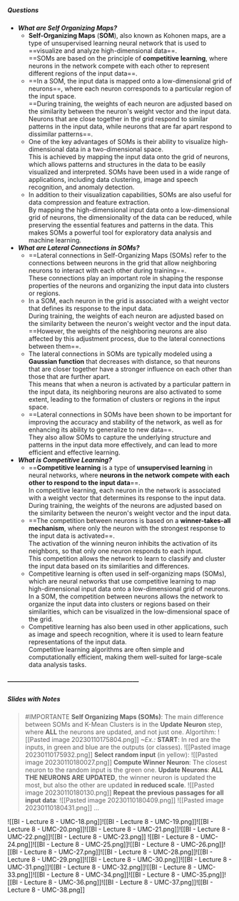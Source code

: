 ##### Questions
- ***What are Self Organizing Maps?***
	- **Self-Organizing Maps** (**SOM**), also known as Kohonen maps, are a type of unsupervised learning neural network that is used to ==visualize and analyze high-dimensional data==. <br>==SOMs are based on the principle of **competitive learning**, where neurons in the network compete with each other to represent different regions of the input data==.
	- ==In a SOM, the input data is mapped onto a low-dimensional grid of neurons==, where each neuron corresponds to a particular region of the input space. <br>==During training, the weights of each neuron are adjusted based on the similarity between the neuron's weight vector and the input data. <br>Neurons that are close together in the grid respond to similar patterns in the input data, while neurons that are far apart respond to dissimilar patterns==.
	- One of the key advantages of SOMs is their ability to visualize high-dimensional data in a two-dimensional space. <br>This is achieved by mapping the input data onto the grid of neurons, which allows patterns and structures in the data to be easily visualized and interpreted. SOMs have been used in a wide range of applications, including data clustering, image and speech recognition, and anomaly detection.
	- In addition to their visualization capabilities, SOMs are also useful for data compression and feature extraction. <br>By mapping the high-dimensional input data onto a low-dimensional grid of neurons, the dimensionality of the data can be reduced, while preserving the essential features and patterns in the data. This makes SOMs a powerful tool for exploratory data analysis and machine learning.
- ***What are Lateral Connections in SOMs?***
	- ==Lateral connections in Self-Organizing Maps (SOMs) refer to the connections between neurons in the grid that allow neighboring neurons to interact with each other during training==. <br>These connections play an important role in shaping the response properties of the neurons and organizing the input data into clusters or regions.
	- In a SOM, each neuron in the grid is associated with a weight vector that defines its response to the input data. <br>During training, the weights of each neuron are adjusted based on the similarity between the neuron's weight vector and the input data. <br>==However, the weights of the neighboring neurons are also affected by this adjustment process, due to the lateral connections between them==.
	- The lateral connections in SOMs are typically modeled using a **Gaussian function** that decreases with distance, so that neurons that are closer together have a stronger influence on each other than those that are further apart. <br>This means that when a neuron is activated by a particular pattern in the input data, its neighboring neurons are also activated to some extent, leading to the formation of clusters or regions in the input space.
	- ==Lateral connections in SOMs have been shown to be important for improving the accuracy and stability of the network, as well as for enhancing its ability to generalize to new data==. <br>They also allow SOMs to capture the underlying structure and patterns in the input data more effectively, and can lead to more efficient and effective learning.
- ***What is Competitive Learning?***
	- ==**Competitive learning** is a type of **unsupervised learning** in neural networks, where **neurons in the network compete with each other to respond to the input data**==. <br>In competitive learning, each neuron in the network is associated with a weight vector that determines its response to the input data. <br>During training, the weights of the neurons are adjusted based on the similarity between the neuron's weight vector and the input data.
	- ==The competition between neurons is based on a **winner-takes-all mechanism**, where only the neuron with the strongest response to the input data is activated==. <br>The activation of the winning neuron inhibits the activation of its neighbors, so that only one neuron responds to each input. <br>This competition allows the network to learn to classify and cluster the input data based on its similarities and differences.
	- Competitive learning is often used in self-organizing maps (SOMs), which are neural networks that use competitive learning to map high-dimensional input data onto a low-dimensional grid of neurons. <br>In a SOM, the competition between neurons allows the network to organize the input data into clusters or regions based on their similarities, which can be visualized in the low-dimensional space of the grid.
	- Competitive learning has also been used in other applications, such as image and speech recognition, where it is used to learn feature representations of the input data. <br>Competitive learning algorithms are often simple and computationally efficient, making them well-suited for large-scale data analysis tasks.

##### —————————————————————
##### Slides with Notes
> #IMPORTANTE **Self Organizing Maps (SOMs)**:
> The main difference between SOMs and K-Mean Clusters is in the **Update Neuron** step, where **ALL** the neurons are updated, and not just one.
> Algortihm:
> ![[Pasted image 20230110175804.png]]
> *~Ex.:*
> **START**: 
> In red are the inputs, in green and blue are the outputs (or classes).
> ![[Pasted image 20230110175932.png]]
> **Select random input** (in yellow):
> ![[Pasted image 20230110180027.png]]
> **Compute Winner Neuron**:
> The closest neuron to the random input is the green one.
> **Update Neurons**:
> **ALL THE NEURONS ARE UPDATED**, the winner neuron is updated the most, but also the other are updated **in reduced scale**.
> ![[Pasted image 20230110180130.png]]
> **Repeat the previous passages for all input data**:
> ![[Pasted image 20230110180409.png]]
> ![[Pasted image 20230110180431.png]]
> $\ldots$

![[BI - Lecture 8 - UMC-18.png]]![[BI - Lecture 8 - UMC-19.png]]![[BI - Lecture 8 - UMC-20.png]]![[BI - Lecture 8 - UMC-21.png]]![[BI - Lecture 8 - UMC-22.png]]![[BI - Lecture 8 - UMC-23.png]]
![[BI - Lecture 8 - UMC-24.png]]![[BI - Lecture 8 - UMC-25.png]]![[BI - Lecture 8 - UMC-26.png]]![[BI - Lecture 8 - UMC-27.png]]![[BI - Lecture 8 - UMC-28.png]]![[BI - Lecture 8 - UMC-29.png]]![[BI - Lecture 8 - UMC-30.png]]![[BI - Lecture 8 - UMC-31.png]]![[BI - Lecture 8 - UMC-32.png]]![[BI - Lecture 8 - UMC-33.png]]![[BI - Lecture 8 - UMC-34.png]]![[BI - Lecture 8 - UMC-35.png]]![[BI - Lecture 8 - UMC-36.png]]![[BI - Lecture 8 - UMC-37.png]]![[BI - Lecture 8 - UMC-38.png]]
